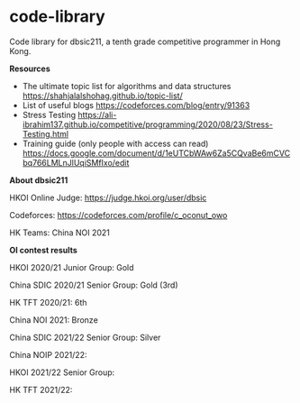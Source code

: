 # code-library
Code library for dbsic211, a tenth grade competitive programmer in Hong Kong.

**Resources**

- The ultimate topic list for algorithms and data structures https://shahjalalshohag.github.io/topic-list/
- List of useful blogs
https://codeforces.com/blog/entry/91363
- Stress Testing
https://ali-ibrahim137.github.io/competitive/programming/2020/08/23/Stress-Testing.html
- Training guide (only people with access can read)
https://docs.google.com/document/d/1eUTCbWAw6Za5CQvaBe6mCVCbq766LMLnJlUqiSMfIxo/edit


**About dbsic211**

HKOI Online Judge: 
https://judge.hkoi.org/user/dbsic

Codeforces: 
https://codeforces.com/profile/c_oconut_owo

HK Teams: China NOI 2021

**OI contest results**

HKOI 2020/21 Junior Group: Gold

China SDIC 2020/21 Senior Group: Gold (3rd)

HK TFT 2020/21: 6th

China NOI 2021: Bronze

China SDIC 2021/22 Senior Group: Silver

China NOIP 2021/22: 

HKOI 2021/22 Senior Group:

HK TFT 2021/22:
